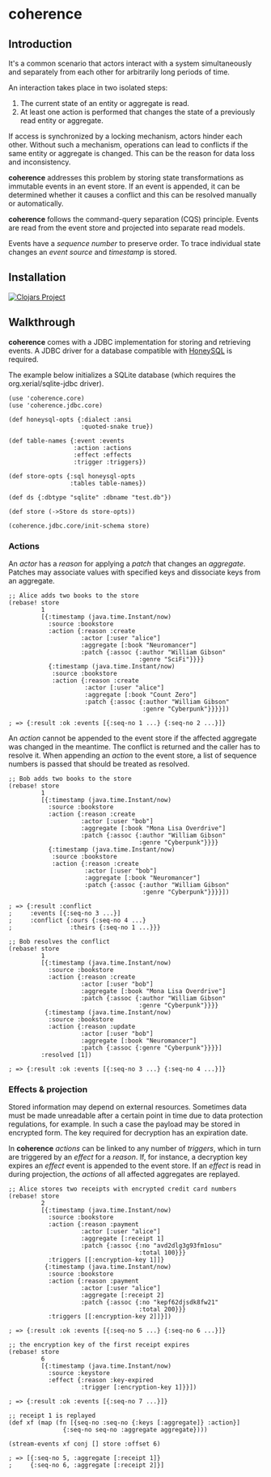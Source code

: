# coherence

## Introduction

It's a common scenario that actors interact with a system simultaneously and separately from each other for arbitrarily long periods of time.

An interaction takes place in two isolated steps:

1. The current state of an entity or aggregate is read.
2. At least one action is performed that changes the state of a previously read entity or aggregate.

If access is synchronized by a locking mechanism, actors hinder each other. Without such a mechanism, operations can lead to conflicts if the same entity or aggregate is changed. This can be the reason for data loss and inconsistency.

**coherence** addresses this problem by storing state transformations as immutable events in an event store. If an event is appended, it can be determined whether it causes a conflict and this can be resolved manually or automatically.

**coherence** follows the command-query separation (CQS) principle. Events are read from the event store and projected into separate read models.

Events have a *sequence number* to preserve order. To trace individual state changes an *event source* and *timestamp* is stored.

## Installation

[![Clojars Project](https://img.shields.io/clojars/v/de.dixieflatline/coherence.svg?include_prereleases)](https://clojars.org/de.dixieflatline/coherence)

## Walkthrough

**coherence** comes with a JDBC implementation for storing and retrieving events. A JDBC driver for a database compatible with [HoneySQL](https://github.com/seancorfield/honeysql) is required.

The example below initializes a SQLite database (which requires the org.xerial/sqlite-jdbc driver).

```
(use 'coherence.core)
(use 'coherence.jdbc.core)

(def honeysql-opts {:dialect :ansi
                    :quoted-snake true})

(def table-names {:event :events
                  :action :actions
                  :effect :effects
                  :trigger :triggers})

(def store-opts {:sql honeysql-opts
                 :tables table-names})

(def ds {:dbtype "sqlite" :dbname "test.db"})

(def store (->Store ds store-opts))

(coherence.jdbc.core/init-schema store)
```

### Actions

An *actor* has a *reason* for applying a *patch* that changes an *aggregate*. Patches may associate values with specified keys and dissociate keys from an aggregate.

```
;; Alice adds two books to the store
(rebase! store
         1
         [{:timestamp (java.time.Instant/now)
           :source :bookstore
           :action {:reason :create
                    :actor [:user "alice"]
                    :aggregate [:book "Neuromancer"]
                    :patch {:assoc {:author "William Gibson"
                                    :genre "SciFi"}}}}
           {:timestamp (java.time.Instant/now)
            :source :bookstore
            :action {:reason :create
                     :actor [:user "alice"]
                     :aggregate [:book "Count Zero"]
                     :patch {:assoc {:author "William Gibson"
                                     :genre "Cyberpunk"}}}}])

; => {:result :ok :events [{:seq-no 1 ...} {:seq-no 2 ...}]}
```

An *action* cannot be appended to the event store if the affected aggregate was changed in the meantime. The conflict is returned and the caller has to resolve it. When appending an *action* to the event store, a list of sequence numbers is passed that should be treated as resolved.

```
;; Bob adds two books to the store
(rebase! store
         1
         [{:timestamp (java.time.Instant/now)
           :source :bookstore
           :action {:reason :create
                    :actor [:user "bob"]
                    :aggregate [:book "Mona Lisa Overdrive"]
                    :patch {:assoc {:author "William Gibson"
                                    :genre "Cyberpunk"}}}}
           {:timestamp (java.time.Instant/now)
            :source :bookstore
            :action {:reason :create
                     :actor [:user "bob"]
                     :aggregate [:book "Neuromancer"]
                     :patch {:assoc {:author "William Gibson"
                                     :genre "Cyberpunk"}}}}])

; => {:result :conflict
;     :events [{:seq-no 3 ...}]
;     :conflict {:ours {:seq-no 4 ...}
;                :theirs {:seq-no 1 ...}}}

;; Bob resolves the conflict
(rebase! store
         1
         [{:timestamp (java.time.Instant/now)
           :source :bookstore
           :action {:reason :create
                    :actor [:user "bob"]
                    :aggregate [:book "Mona Lisa Overdrive"]
                    :patch {:assoc {:author "William Gibson"
                                    :genre "Cyberpunk"}}}}
          {:timestamp (java.time.Instant/now)
           :source :bookstore
           :action {:reason :update
                    :actor [:user "bob"]
                    :aggregate [:book "Neuromancer"]
                    :patch {:assoc {:genre "Cyberpunk"}}}}]
         :resolved [1])

; => {:result :ok :events [{:seq-no 3 ...} {:seq-no 4 ...}]}
```

### Effects & projection

Stored information may depend on external resources. Sometimes data must be made unreadable after a certain point in time due to data protection regulations, for example. In such a case the payload may be stored in encrypted form. The key required for decryption has an expiration date.

In **coherence** *actions* can be linked to any number of *triggers*, which in turn are triggered by an *effect* for a *reason*. If, for instance, a decryption key expires an *effect* event is appended to the event store. If an *effect* is read in during projection, the *actions* of all affected aggregates are replayed.

```
;; Alice stores two receipts with encrypted credit card numbers
(rebase! store
         2
         [{:timestamp (java.time.Instant/now)
           :source :bookstore
           :action {:reason :payment
                    :actor [:user "alice"]
                    :aggregate [:receipt 1]
                    :patch {:assoc {:no "avd2dlg3g93fm1osu"
                                    :total 100}}}
           :triggers [[:encryption-key 1]]}
          {:timestamp (java.time.Instant/now)
           :source :bookstore
           :action {:reason :payment
                    :actor [:user "alice"]
                    :aggregate [:receipt 2]
                    :patch {:assoc {:no "kepf62djsdk8fw21"
                                    :total 200}}}
           :triggers [[:encryption-key 2]]}])

; => {:result :ok :events [{:seq-no 5 ...} {:seq-no 6 ...}]}

;; the encryption key of the first receipt expires
(rebase! store
         6
         [{:timestamp (java.time.Instant/now)
           :source :keystore
           :effect {:reason :key-expired
                    :trigger [:encryption-key 1]}}])

; => {:result :ok :events [{:seq-no 7 ...}]}

;; receipt 1 is replayed
(def xf (map (fn [{seq-no :seq-no {:keys [:aggregate]} :action}]
               {:seq-no seq-no :aggregate aggregate})))

(stream-events xf conj [] store :offset 6)

; => [{:seq-no 5, :aggregate [:receipt 1]}
;     {:seq-no 6, :aggregate [:receipt 2]}]
```